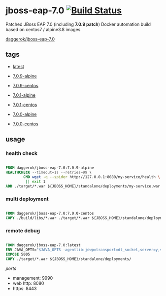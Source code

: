 # jboss-eap-7.0 [![Build Status](https://travis-ci.org/daggerok/jboss-eap-7.0.svg?branch=master)](https://travis-ci.org/daggerok/jboss-eap-7.0)
Patched JBoss EAP 7.0 (including __7.0.9 patch__) Docker automation build based on centos7 / alpine3.8 images

[daggerok/jboss-eap-7.0](https://hub.docker.com/r/daggerok/jboss-eap-7.0/)

## tags

- [latest](https://github.com/daggerok/jboss-eap-7.0/blob/master/Dockerfile)

- [7.0.9-alpine](https://github.com/daggerok/jboss-eap-7.0/blob/7.0.9-alpine/Dockerfile)
- [7.0.9-centos](https://github.com/daggerok/jboss-eap-7.0/blob/7.0.9-centos/Dockerfile)

- [7.0.1-alpine](https://github.com/daggerok/jboss-eap-7.0/blob/7.0.1-alpine/Dockerfile)
- [7.0.1-centos](https://github.com/daggerok/jboss-eap-7.0/blob/7.0.1-centos/Dockerfile)

- [7.0.0-alpine](https://github.com/daggerok/jboss-eap-7.0/blob/7.0.0-alpine/Dockerfile)
- [7.0.0-centos](https://github.com/daggerok/jboss-eap-7.0/blob/7.0.0-centos/Dockerfile)

## usage

### health check

```Dockerfile

FROM daggerok/jboss-eap-7.0:7.0.9-alpine
HEALTHCHECK --timeout=1s --retries=99 \
        CMD wget -q --spider http://127.0.0.1:8080/my-service/health \
         || exit 1
ADD ./target/*.war ${JBOSS_HOME}/standalone/deployments/my-service.war

```

### multi deployment

```Dockerfile

FROM daggerok/jboss-eap-7.0:7.0.0-centos
COPY ./build/libs/*.war ./target/*.war ${JBOSS_HOME}/standalone/deployments/

```

### remote debug

```Dockerfile

FROM daggerok/jboss-eap-7.0:latest
ENV JAVA_OPTS="$JAVA_OPTS -agentlib:jdwp=transport=dt_socket,server=y,suspend=n,address=5005"
EXPOSE 5005
COPY ./target/*.war ${JBOSS_HOME}/standalone/deployments/

```

_ports_

- management: 9990
- web http: 8080
- https: 8443
